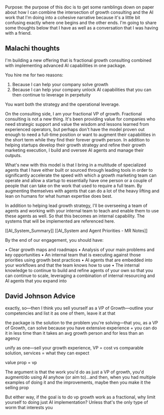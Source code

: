 Purpose: the purpose of this doc is to get some ramblings down on paper about how I can combine the intersection of growth consulting and the AI work that I'm doing into a cohesive narrative because it's a little bit confusing exactly where one begins and the other ends. I'm going to share some thoughts below that I have as well as a conversation that I was having with a friend. 

## Malachi thoughts

I'm building a new offering that is fractional growth consulting combined with implementing advanced AI capabilities in one package. 

You hire me for two reasons:

 1. Because I can help your company solve growth
 2. Because I can help your company unlock AI capabilities that you can then continue to leverage in perpetuity 

You want both the strategy and the operational leverage. 

On the consulting side, I am your fractional VP of growth. Fractional consulting is not a new thing. It's been providing value for companies who need strategic support and value the wisdom and lessons learned from experienced operators, but perhaps don't have the model proven out enough to need a full-time position or want to augment their capabilities in the short term while they find their forever growth person. In addition to helping startups develop their growth strategy and refine their growth marketing execution, I build and oversee AI agents and manage their outputs.

What's new with this model is that I bring in a multitude of specialized agents that I have either built or sourced through leading tools in order to significantly accelerate the speed with which a growth marketing team can operate and allow a startup to essentially have one person or a couple of people that can take on the work that used to require a full team. By augmenting themselves with agents that can do a lot of the heavy lifting and lean on humans for what human expertise does best. 

In addition to helping lead growth strategy, I'll be overseeing a team of agents and working with your internal team to teach and enable them to use these agents as well. So that this becomes an internal capability. The systems that will be implemented are referenced here. 

[[AI_System_Summary]] [[AI_System and Agent Priorities - MR Notes]] 

By the end of our engagement, you should have:

 • Clear growth maps and roadmaps
 • Analysis of your main problems and key opportunities
 • An internal team that is executing against those priorities using growth best practices
 • AI agents that are embedded into your workflows and that the team knows how to use
 • The internal knowledge to continue to build and refine agents of your own so that you can continue to scale, leveraging a combination of internal resourcing and AI agents that you expand into 

## David Johnson Advice

exactly, so—then I think you sell yourself as a VP of Growth—outline your competencies and list it as one of them, leave it at that

the package is the solution to the problem you're solving—that you, as a VP of Growth, can solve because you have extensive experience + you can do it in less time than it takes an avg growth person and for less than an agency

unify as one—sell your growth experience, VP = cost vs comparable solution, services = what they can expect

value prop = vp

The argument is that the work you'd do as just a VP of growth, you'd augment/do using AI anyhow (or aim to)...and then, when you had multiple examples of doing it and the improvements, maybe then you make it the selling prop

But either way, if the goal is to do vp growth work as a fractional, why limit yourself to doing just AI implementation? Unless that's the only type of worm that interests you